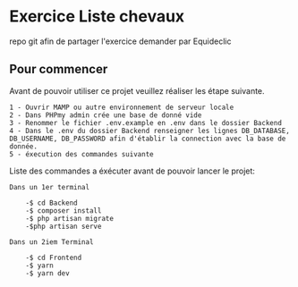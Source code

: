 # Exercice Liste chevaux

repo git afin de partager l'exercice demander par Equideclic

## Pour commencer

Avant de pouvoir utiliser ce projet veuillez réaliser les étape suivante.

    1 - Ouvrir MAMP ou autre environnement de serveur locale
    2 - Dans PHPmy admin crée une base de donné vide
    3 - Renommer le fichier .env.example en .env dans le dossier Backend
    4 - Dans le .env du dossier Backend renseigner les lignes DB_DATABASE, DB_USERNAME, DB_PASSWORD afin d'établir la connection avec la base de donnée.
    5 - éxecution des commandes suivante

Liste des commandes a éxécuter avant de pouvoir lancer le projet:

    Dans un 1er terminal

```
    -$ cd Backend
    -$ composer install
    -$ php artisan migrate
    -$php artisan serve
```

    Dans un 2iem Terminal

```
    -$ cd Frontend
    -$ yarn
    -$ yarn dev
```
